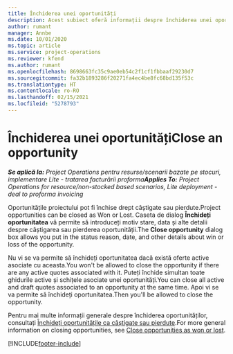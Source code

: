 ```yaml
---
title: Închiderea unei oportunități
description: Acest subiect oferă informații despre închiderea unei oportunități de proiect.
author: rumant
manager: Annbe
ms.date: 10/01/2020
ms.topic: article
ms.service: project-operations
ms.reviewer: kfend
ms.author: rumant
ms.openlocfilehash: 8698663fc35c9ae0eb54c2f1cf1fbbaaf29230d7
ms.sourcegitcommit: fa32b1893286f20271fa4ec4be8fc68bd135f53c
ms.translationtype: HT
ms.contentlocale: ro-RO
ms.lasthandoff: 02/15/2021
ms.locfileid: "5278793"
---
```

# <a name="close-an-opportunity"></a><span data-ttu-id="d8acd-103">Închiderea unei oportunități</span><span class="sxs-lookup"><span data-stu-id="d8acd-103">Close an opportunity</span></span>

<span data-ttu-id="d8acd-104">_**Se aplică la:** Project Operations pentru resurse/scenarii bazate pe stocuri, implementare Lite - tratarea facturării proforma_</span><span class="sxs-lookup"><span data-stu-id="d8acd-104">_**Applies To:** Project Operations for resource/non-stocked based scenarios, Lite deployment - deal to proforma invoicing_</span></span>

<span data-ttu-id="d8acd-105">Oportunitățile proiectului pot fi închise drept câștigate sau pierdute.</span><span class="sxs-lookup"><span data-stu-id="d8acd-105">Project opportunities can be closed as Won or Lost.</span></span> <span data-ttu-id="d8acd-106">Caseta de dialog **Închideți oportunitatea** vă permite să introduceți motiv stare, data și alte detalii despre câștigarea sau pierderea oportunității.</span><span class="sxs-lookup"><span data-stu-id="d8acd-106">The **Close opportunity** dialog box allows you put in the status reason, date, and other details about win or loss of the opportunity.</span></span>

<span data-ttu-id="d8acd-107">Nu vi se va permite să închideți oportunitatea dacă există oferte active asociate cu aceasta.</span><span class="sxs-lookup"><span data-stu-id="d8acd-107">You won't be allowed to close the opportunity if there are any active quotes associated with it.</span></span> <span data-ttu-id="d8acd-108">Puteți închide simultan toate ghidurile active și schițele asociate unei oportunități.</span><span class="sxs-lookup"><span data-stu-id="d8acd-108">You can close all active and draft quotes associated to an opportunity at the same time.</span></span> <span data-ttu-id="d8acd-109">Apoi vi se va permite să închideți oportunitatea.</span><span class="sxs-lookup"><span data-stu-id="d8acd-109">Then you'll be allowed to close the opportunity.</span></span>

<span data-ttu-id="d8acd-110">Pentru mai multe informații generale despre închiderea oportunităților, consultați [Închideți oportunitățile ca câștigate sau pierdute](https://docs.microsoft.com/dynamics365/sales-enterprise/close-opportunity-won-lost-sales).</span><span class="sxs-lookup"><span data-stu-id="d8acd-110">For more general information on closing opportunities, see [Close opportunities as won or lost](https://docs.microsoft.com/dynamics365/sales-enterprise/close-opportunity-won-lost-sales).</span></span>


[!INCLUDE[footer-include](../includes/footer-banner.md)]
